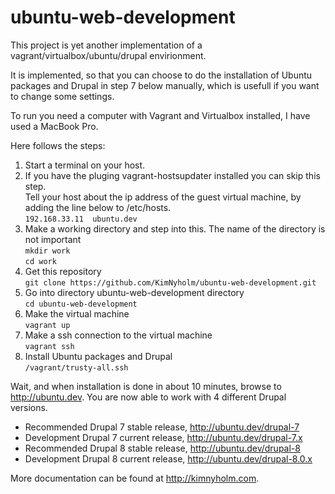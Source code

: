 # ubuntu-web-development
This project is yet another implementation of a vagrant/virtualbox/ubuntu/drupal envirionment.

It is implemented, so that you can choose to do the installation of Ubuntu packages and Drupal
in step 7 below manually, which is usefull if you want to change some settings.

To run you need a computer with Vagrant and Virtualbox installed, I have used a MacBook Pro.

Here follows the steps:
<ol><li>Start a terminal on your host.</li>
<li>If you have the pluging vagrant-hostsupdater installed you can skip this step.<br>
Tell your host about the ip address of the guest virtual machine, by adding the line below to /etc/hosts.<br>
<code>192.168.33.11  ubuntu.dev</code>
</li>
<li>Make a working directory and step into this. The name of the directory is not important<br>
<code>mkdir work</code><br>
<code>cd work</code>
<li>Get this repository<br>
<code>git clone https://github.com/KimNyholm/ubuntu-web-development.git</code>
</li>
<li>Go into directory ubuntu-web-development directory<br>
<code>cd ubuntu-web-development</code>
</li>
<li>Make the virtual machine<br>
<code>vagrant up</code>
</li>
<li>Make a ssh connection to the virtual machine<br>
<code>vagrant ssh</code>
</li>
<li>Install Ubuntu packages and Drupal<br>
<code>/vagrant/trusty-all.ssh</code>
</li>
</ol>

Wait, and when installation is done in about 10 minutes, browse to http://ubuntu.dev. You are now able to work with
4 different Drupal versions.
<ul>
  <li>Recommended Drupal 7 stable release, <a href="http://ubuntu.dev/drupal-7">http://ubuntu.dev/drupal-7</a></li>
  <li>Development Drupal 7 current release, <a href="http://ubuntu.dev/drupal-7.x">http://ubuntu.dev/drupal-7.x</a></li>
  <li>Recommended Drupal 8 stable release, <a href="http://ubuntu.dev/drupal-8">http://ubuntu.dev/drupal-8</a></li>
  <li>Development Drupal 8 current release, <a href="http://ubuntu.dev/drupal-8.0.x">http://ubuntu.dev/drupal-8.0.x</a></li>
</ul>

More documentation can be found at http://kimnyholm.com.

